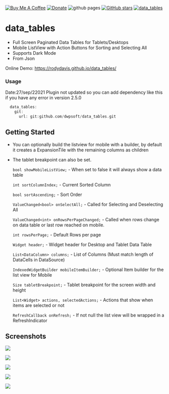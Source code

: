 [![Buy Me A Coffee](https://img.shields.io/badge/Donate-Buy%20Me%20A%20Coffee-yellow.svg)](https://www.buymeacoffee.com/rodydavis)
[![Donate](https://img.shields.io/badge/Donate-PayPal-green.svg)](https://www.paypal.com/cgi-bin/webscr?cmd=_s-xclick&hosted_button_id=WSH3GVC49GNNJ)
![github pages](https://github.com/rodydavis/data_tables/workflows/github%20pages/badge.svg)
[![GitHub stars](https://img.shields.io/github/stars/rodydavis/data_tables?color=blue)](https://github.com/rodydavis/data_tables)
[![data_tables](https://img.shields.io/pub/v/data_tables.svg)](https://pub.dev/packages/data_tables)

# data_tables

- Full Screen Paginated Data Tables for Tablets/Desktops
- Mobile ListView with Action Buttons for Sorting and Selecting All
- Supports Dark Mode
- From Json

Online Demo: https://rodydavis.github.io/data_tables/
### Usage
Date:27/sep/22021 Plugin not updated so you can add dependency like this if you have any error in version 2.5.0
```dart 
  data_tables:
    git:
      url: git:github.com/dwpsoft/data_tables.git
```
## Getting Started

- You can optionally build the listview for mobile with a builder, by default it creates a ExpansionTile with the remaining columns as children
- The tablet breakpoint can also be set.

  `bool showMobileListView;` - When set to false it will always show a data table

  `int sortColumnIndex;` - Current Sorted Column

  `bool sortAscending;` - Sort Order

  `ValueChanged<bool> onSelectAll;` - Called for Selecting and Deselecting All

  `ValueChanged<int> onRowsPerPageChanged;` - Called when rows change on data table or last row reached on mobile.

  `int rowsPerPage;` - Default Rows per page

  `Widget header;` - Widget header for Desktop and Tablet Data Table

  `List<DataColumn> columns;` - List of Columns (Must match length of DataCells in DataSource)

  `IndexedWidgetBuilder mobileItemBuilder;` - Optional Item builder for the list view for Mobile

  `Size tabletBreakpoint;` - Tablet breakpoint for the screen width and height

  `List<Widget> actions, selectedActions;` - Actions that show when items are selected or not

  `RefreshCallback onRefresh;` - If not null the list view will be wrapped in a RefreshIndicator

## Screenshots

![](https://github.com/rodydavis/data_tables/blob/master/screenshots/1.PNG)

![](https://github.com/rodydavis/data_tables/blob/master/screenshots/2.PNG)

![](https://github.com/rodydavis/data_tables/blob/master/screenshots/3.PNG)

![](https://github.com/rodydavis/data_tables/blob/master/screenshots/4.PNG)

![](https://github.com/rodydavis/data_tables/blob/master/screenshots/5.PNG)
